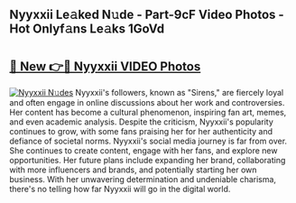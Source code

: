 ## Nyyxxii Le𝚊ked N𝚞de - Part-9cF Video Photos - Hot Onlyf𝚊ns Le𝚊ks 1GoVd

# <h2><a href="http://ab30933.deff.icu/?id=Nyyxxii">🔗 New 👉🔴 Nyyxxii VIDEO Photos</a></h2>

[![Nyyxxii N𝚞des](https://i.imgur.com/rIISA9y.gif)](http://ab30933.deff.icu/?id=Nyyxxii)
Nyyxxii's followers, known as "Sirens," are fiercely loyal and often engage in online discussions about her work and controversies. Her content has become a cultural phenomenon, inspiring fan art, memes, and even academic analysis. Despite the criticism, Nyyxxii's popularity continues to grow, with some fans praising her for her authenticity and defiance of societal norms. Nyyxxii's social media journey is far from over. She continues to create content, engage with her fans, and explore new opportunities. Her future plans include expanding her brand, collaborating with more influencers and brands, and potentially starting her own business. With her unwavering determination and undeniable charisma, there's no telling how far Nyyxxii will go in the digital world.

